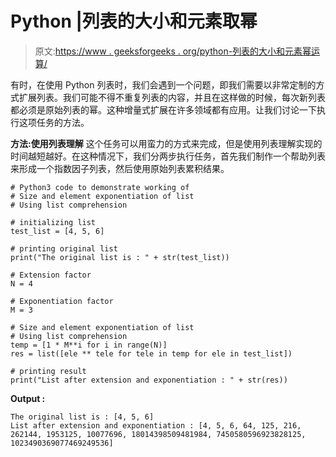 # Python |列表的大小和元素取幂

> 原文:[https://www . geeksforgeeks . org/python-列表的大小和元素幂运算/](https://www.geeksforgeeks.org/python-size-and-element-exponentiation-of-list/)

有时，在使用 Python 列表时，我们会遇到一个问题，即我们需要以非常定制的方式扩展列表。我们可能不得不重复列表的内容，并且在这样做的时候，每次新列表都必须是原始列表的幂。这种增量式扩展在许多领域都有应用。让我们讨论一下执行这项任务的方法。

**方法:使用列表理解**
这个任务可以用蛮力的方式来完成，但是使用列表理解实现的时间越短越好。在这种情况下，我们分两步执行任务，首先我们制作一个帮助列表来形成一个指数因子列表，然后使用原始列表累积结果。

```
# Python3 code to demonstrate working of
# Size and element exponentiation of list
# Using list comprehension

# initializing list
test_list = [4, 5, 6]

# printing original list
print("The original list is : " + str(test_list))

# Extension factor
N = 4

# Exponentiation factor 
M = 3

# Size and element exponentiation of list
# Using list comprehension
temp = [1 * M**i for i in range(N)]
res = list([ele ** tele for tele in temp for ele in test_list])

# printing result 
print("List after extension and exponentiation : " + str(res))
```

**Output :**

```
The original list is : [4, 5, 6]
List after extension and exponentiation : [4, 5, 6, 64, 125, 216, 262144, 1953125, 10077696, 18014398509481984, 7450580596923828125, 1023490369077469249536]

```